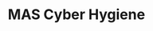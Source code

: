 ---
title: MAS Cyber Hygiene
# type: managed-threat-response
image: /img/products-jumbotron.jpg
intro:
  heading: MAS Cyber Hygiene Compliance Package
  description: >
    Comply to Monetary Authority of Singapore ("MAS") Cyber Hygiene from $9,800 today! Proven and most cost-effective package in the market.
main:
  heading: Compliance Requirements
---